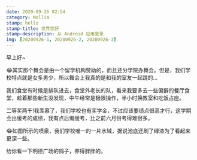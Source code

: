 ```yaml
---
date: 2020-09-26 02:54
category: Mollia
stamp: hello
stamp-title: 世界您好
stamp-description: 从 Android 应用登录
img: [20200926-1, 20200926-2, 20200926-3]
---
```


<p>
早上好~

😂其实那个舞会是由一个留学机构赞助的，而且还分学院办舞会。但是，我们学校特点就是女多男少，所以舞会上我真的是和我的室友一起跳的…

我们食堂有时候是排队进去，食堂外老长的队，看来我要多去一些偏僻的餐厅食堂，趁着那些新生没发现，中午经常是极限操作，半小时换教室和吃饭占座。

二等奖两千!我羡慕了，我们学校也有奖学金，不过应该要绩点很高才行，这学期会出缓考的成绩，我有点后悔缓考，比之前六月份考得难很多。

😂如图所示的喷泉，我们学校唯一的一片水域，据说池底还刷了绿漆为了看起来更深一些。

给你看一下明德广场的鸽子，养得胖胖的。
</p>